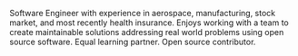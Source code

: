 Software Engineer with experience in aerospace, manufacturing, stock market, and most recently health insurance. 
Enjoys working with a team to create maintainable solutions addressing real world problems using open source software. 
Equal learning partner. 
Open source contributor.
